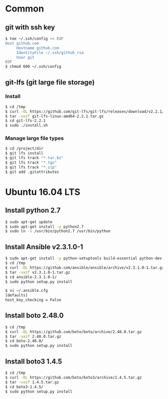# Common

## git with ssh key
```bash
$ tee ~/.ssh/config << EOF
Host github.com
     Hostname github.com
     IdentityFile ~/.ssh/github_rsa
     User git
EOF
$ chmod 600 ~/.ssh/config
```

## git-lfs (git large file storage)

### Install
```bash
$ cd /tmp
$ curl -OL https://github.com/git-lfs/git-lfs/releases/download/v2.2.1/git-lfs-linux-amd64-2.2.1.tar.gz
$ tar -vxzf git-lfs-linux-amd64-2.2.1.tar.gz
$ cd git-lfs-2.2.1
$ sudo ./install.sh
```

### Manage large file types
```bash
$ cd /project/dir
$ git lfs install
$ git lfs track "*.tar.bz"
$ git lfs track "*.tgz"
$ git lfs track "*.zip"
$ git add .gitattributes
```

# Ubuntu 16.04 LTS

## Install python 2.7

```bash
$ sudo apt-get update
$ sudo apt-get install -y python2.7
$ sudo ln -s /usr/bin/python2.7 /usr/bin/python
```

## Install Ansible v2.3.1.0-1

```bash
$ sudo apt-get install -y python-setuptools build-essential python-dev libffi-dev libssl-dev
$ cd /tmp
$ curl -OL https://github.com/ansible/ansible/archive/v2.3.1.0-1.tar.gz
$ tar -vxzf v2.3.1.0-1.tar.gz
$ cd ansible-2.3.1.0-1/
$ sudo python setup.py install

$ vi ~/.ansible.cfg
[defaults]
host_key_checking = False
```

## Install boto 2.48.0

```bash
$ cd /tmp
$ curl -OL https://github.com/boto/boto/archive/2.48.0.tar.gz
$ tar -vxzf 2.48.0.tar.gz
$ cd boto-2.48.0/
$ sudo python setup.py install
```

## Install boto3 1.4.5

```bash
$ cd /tmp
$ curl -OL https://github.com/boto/boto3/archive/1.4.5.tar.gz
$ tar -vxzf 1.4.5.tar.gz
$ cd boto3-1.4.5/
$ sudo python setup.py install
```
